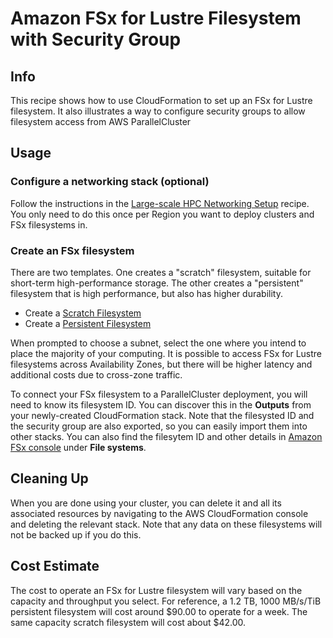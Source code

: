 # Amazon FSx for Lustre Filesystem with Security Group

## Info

This recipe shows how to use CloudFormation to set up an FSx for Lustre filesystem. It also illustrates a way to configure security groups to allow filesystem access from AWS ParallelCluster

## Usage

### Configure a networking stack (optional)

Follow the instructions in the [Large-scale HPC Networking Setup](../../net/hpc_large_scale/README.md) recipe. You only need to do this once per Region you want to deploy clusters and FSx filesystems in.

### Create an FSx filesystem

There are two templates. One creates a "scratch" filesystem, suitable for short-term high-performance storage. The other creates a "persistent" filesystem that is high performance, but also has higher durability. 

* Create a [Scratch Filesystem](https://us-east-2.console.aws.amazon.com/cloudformation/home?region=us-east-2#/stacks/create/review?stackName=fsxl-scratch&templateURL=https://aws-hpc-recipes.s3.us-east-1.amazonaws.com/main/recipes/storage/fsx_lustre/assets/scratch.yaml)
* Create a [Persistent Filesystem](https://us-east-2.console.aws.amazon.com/cloudformation/home?region=us-east-2#/stacks/create/review?stackName=fsxl-persistent&templateURL=https://aws-hpc-recipes.s3.us-east-1.amazonaws.com/main/recipes/storage/fsx_lustre/assets/persistent.yaml)

When prompted to choose a subnet, select the one where you intend to place the majority of your computing. It is possible to access FSx for Lustre filesystems across Availability Zones, but there will be higher latency and additional costs due to cross-zone traffic.

To connect your FSx filesystem to a ParallelCluster deployment, you will need to know its filesystem ID. You can discover this in the **Outputs** from your newly-created CloudFormation stack. Note that the filesysted ID and the security group are also exported, so you can easily import them into other stacks. You can also find the filesytem ID and other details in [Amazon FSx console](https://console.aws.amazon.com/fsx/home) under **File systems**.

## Cleaning Up

When you are done using your cluster, you can delete it and all its associated resources by navigating to the AWS CloudFormation console and deleting the relevant stack. Note that any data on these filesystems will not be backed up if you do this. 

## Cost Estimate

The cost to operate an FSx for Lustre filesystem will vary based on the capacity and throughput you select. For reference, a 1.2 TB, 1000 MB/s/TiB persistent filesystem will cost around $90.00 to operate for a week. The same capacity scratch filesystem will cost about $42.00. 
